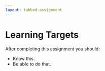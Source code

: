 ```yaml
---
layout: tabbed-assignment
---
```


# Learning Targets

After completing this assignment you should:

* Know this.
* Be able to do that.
